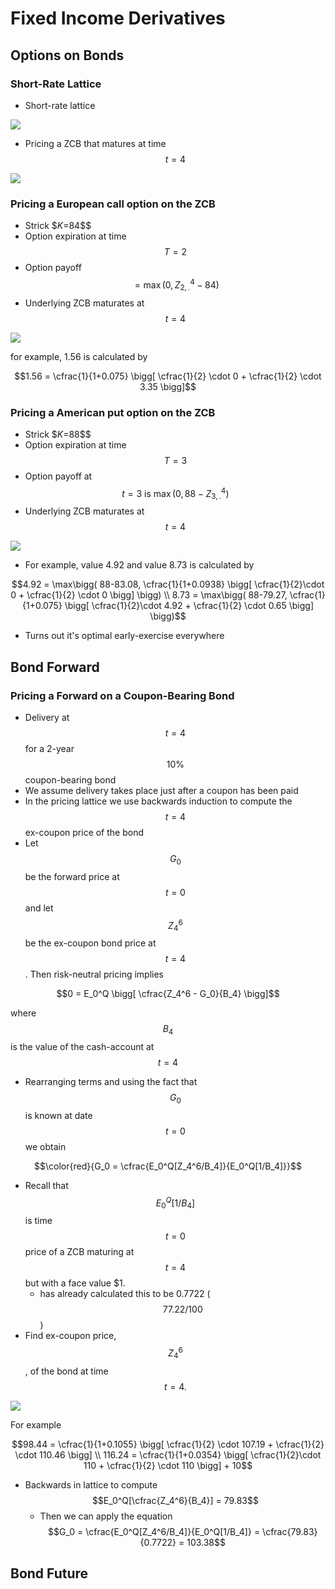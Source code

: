 # Fixed Income Derivatives

## Options on Bonds

### Short-Rate Lattice

* Short-rate lattice

![](../.gitbook/assets/image%20%2824%29.png)

* Pricing a ZCB that matures at time $$t = 4$$ 

![](../.gitbook/assets/image%20%2822%29.png)

### Pricing a European call option on the ZCB

* Strick $$K=$84$$ 
* Option expiration at time $$T=2$$ 
* Option payoff $$= \max(0, Z_{2,.}^4 - 84)$$ 
* Underlying ZCB maturates at $$t=4$$ 

![](../.gitbook/assets/image%20%2825%29.png)

for example, 1.56 is calculated by 

$$1.56 = \cfrac{1}{1+0.075} \bigg[ \cfrac{1}{2} \cdot 0 + \cfrac{1}{2} \cdot 3.35 \bigg]$$ 

### Pricing a American put option on the ZCB

* Strick $$K=$88$$ 
* Option expiration at time $$T=3$$ 
* Option payoff at  $$t=3 \text{ is } \max(0, 88-Z_{3,.}^4)$$ 
* Underlying ZCB maturates at $$t=4$$ 

![](../.gitbook/assets/image%20%2823%29.png)

* For example, value 4.92 and value 8.73 is calculated by

$$4.92 = \max\bigg( 88-83.08, \cfrac{1}{1+0.0938} \bigg[ \cfrac{1}{2}\cdot 0 + \cfrac{1}{2} \cdot 0 \bigg]  \bigg) \\ 8.73 = \max\bigg( 88-79.27, \cfrac{1}{1+0.075} \bigg[ \cfrac{1}{2}\cdot 4.92 + \cfrac{1}{2} \cdot 0.65 \bigg]  \bigg)$$ 

* Turns out it's optimal early-exercise everywhere

## Bond Forward

### Pricing a Forward on a Coupon-Bearing Bond

* Delivery at $$t=4$$ for a 2-year $$10\%$$ coupon-bearing bond
* We assume delivery takes place just after a coupon has been paid
* In the pricing lattice we use backwards induction to compute the $$t=4$$ ex-coupon price of the bond
* Let $$G_0$$ be the forward price at $$t=0$$ and let $$Z_4^6$$ be the ex-coupon bond price at $$t=4$$ . Then risk-neutral pricing implies 

$$0 = E_0^Q \bigg[ \cfrac{Z_4^6 - G_0}{B_4} \bigg]$$ 

where $$B_4$$ is the value of the cash-account at $$t=4$$ 

* Rearranging terms and using the fact that $$G_0$$ is known at date $$t=0$$ we obtain

$$\color{red}{G_0 = \cfrac{E_0^Q[Z_4^6/B_4]}{E_0^Q[1/B_4]}}$$ 

* Recall that $$E_0^Q[1/B_4]$$ is time $$t=0$$ price of a ZCB maturing at $$t=4$$ but with a face value $1. 
  * has already calculated this to be 0.7722 \( $$77.22/100$$ \)
* Find ex-coupon price, $$Z_4^6$$ , of the bond at time $$t=4.$$ 

![](../.gitbook/assets/image%20%2826%29.png)

For example

$$98.44 = \cfrac{1}{1+0.1055} \bigg[ \cfrac{1}{2} \cdot 107.19 + \cfrac{1}{2} \cdot 110.46 \bigg] \\ 116.24 = \cfrac{1}{1+0.0354} \bigg[ \cfrac{1}{2}\cdot 110 + \cfrac{1}{2} \cdot 110 \bigg] + 10$$ 

* Backwards in lattice to compute $$E_0^Q[\cfrac{Z_4^6}{B_4}] = 79.83$$ 
  * Then we can apply the equation $$G_0 = \cfrac{E_0^Q[Z_4^6/B_4]}{E_0^Q[1/B_4]} = \cfrac{79.83}{0.7722} = 103.38$$ 

## Bond Future






